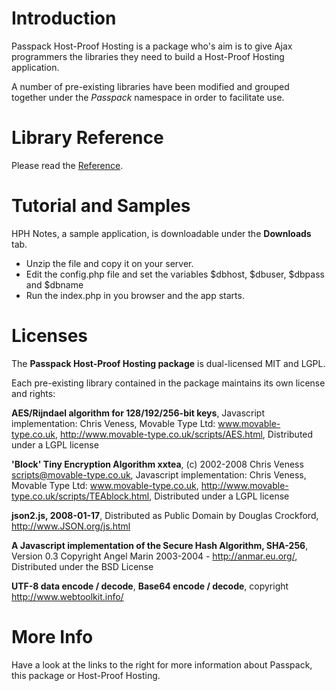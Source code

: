 # Introduction #

Passpack Host-Proof Hosting is a package who's aim is to give Ajax programmers the libraries they need to build a Host-Proof Hosting application.

A number of pre-existing libraries have been modified and grouped together under the _Passpack_ namespace in order to facilitate use.


# Library Reference #

Please read the [Reference](LibraryReference.md).

# Tutorial and Samples #

HPH Notes, a sample application, is downloadable under the **Downloads** tab.

  * Unzip the file and copy it on your server.
  * Edit the config.php file and set the variables $dbhost, $dbuser, $dbpass and $dbname
  * Run the index.php in you browser and the app starts.

# Licenses #

The **Passpack Host-Proof Hosting package** is dual-licensed MIT and LGPL.

Each pre-existing library contained in the package maintains its own license and rights:

**AES/Rijndael algorithm for 128/192/256-bit keys**, Javascript implementation: Chris Veness, Movable Type Ltd: www.movable-type.co.uk, http://www.movable-type.co.uk/scripts/AES.html, Distributed under a LGPL license

**'Block' Tiny Encryption Algorithm xxtea**, (c) 2002-2008 Chris Veness <scripts@movable-type.co.uk>, Javascript implementation: Chris Veness, Movable Type Ltd: www.movable-type.co.uk, http://www.movable-type.co.uk/scripts/TEAblock.html, Distributed under a LGPL license

**json2.js, 2008-01-17**, Distributed as Public Domain by Douglas Crockford, http://www.JSON.org/js.html

**A Javascript implementation of the Secure Hash Algorithm, SHA-256**, Version 0.3 Copyright Angel Marin 2003-2004 - http://anmar.eu.org/, Distributed under the BSD License

**UTF-8 data encode / decode**, **Base64 encode / decode**, copyright http://www.webtoolkit.info/

# More Info #

Have a look at the links to the right for more information about Passpack, this package or Host-Proof Hosting.